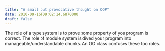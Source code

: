 ```yaml
---
title: "A small but provocative thought on OOP"
date: 2010-09-16T09:02:14.6870000
draft: false
---
```


<p>The role of a type system is to prove some property of you program is correct. The role of module system is dived your program into manageable/understandable chunks. An OO class confuses these too roles.</p>
